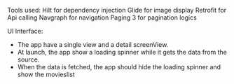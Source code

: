 

Tools used:
Hilt for dependency injection
Glide for image display
Retrofit for Api calling
Navgraph for navigation
Paging 3 for pagination logics

UI Interface:
- The app have a single view and a detail screenView.
- At launch, the app show a loading spinner while it gets the data from the source. 
- When the data is fetched, the app should hide the loading spinner and show the movieslist




